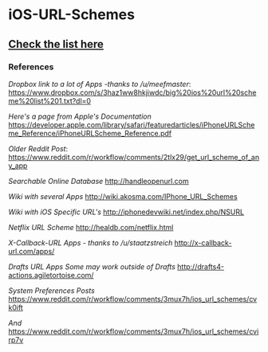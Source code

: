 # iOS-URL-Schemes
## [Check the list here](#)

### References
*Dropbox link to a lot of Apps -thanks to /u/meefmaster*: https://www.dropbox.com/s/3haz1ww8hkjiwdc/big%20ios%20url%20scheme%20list%201.txt?dl=0

*Here's a page from Apple's Documentation*
https://developer.apple.com/library/safari/featuredarticles/iPhoneURLScheme_Reference/iPhoneURLScheme_Reference.pdf

*Older Reddit Post*:
https://www.reddit.com/r/workflow/comments/2tlx29/get_url_scheme_of_any_app

*Searchable Online Database*
http://handleopenurl.com 

*Wiki with several Apps*
http://wiki.akosma.com/IPhone_URL_Schemes

*Wiki with iOS Specific URL's*
http://iphonedevwiki.net/index.php/NSURL

*Netflix URL Scheme*
http://healdb.com/netflix.html

*X-Callback-URL Apps - thanks to /u/staatzstreich*
http://x-callback-url.com/apps/

*Drafts URL Apps Some may work outside of Drafts*
http://drafts4-actions.agiletortoise.com/

*System Preferences Posts*
https://www.reddit.com/r/workflow/comments/3mux7h/ios_url_schemes/cvk0ift

*And*
https://www.reddit.com/r/workflow/comments/3mux7h/ios_url_schemes/cvirp7v
